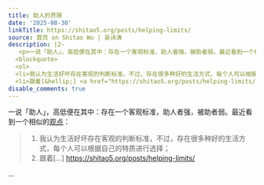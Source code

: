 ```yaml
---
title: 助人的界限
date: '2025-08-30'
linkTitle: https://shitao5.org/posts/helping-limits/
source: 首页 on Shitao Wu | 吴诗涛
description: |2-
   <p>一说「助人」，高低便在其中：存在一个客观标准，助人者强，被助者弱。最近看到一个相似的<a href="https://mp.weixin.qq.com/s/OMZFb7WEYxNbXM2OE82ZFg">观点</a>：</p>
  <blockquote>
  <ol>
  <li>我认为生活好坏存在客观的判断标准，不过，存在很多种好的生活方式，每个人可以根据自己的特质进行选择；</li>
  <li>跟着[&hellip;] <a href="https://shitao5.org/posts/helping-limits/">https://shitao5.org/posts/helping-limits/</a></li></ol></blockquote>  ...
disable_comments: true
---
```

 <p>一说「助人」，高低便在其中：存在一个客观标准，助人者强，被助者弱。最近看到一个相似的<a href="https://mp.weixin.qq.com/s/OMZFb7WEYxNbXM2OE82ZFg">观点</a>：</p>
<blockquote>
<ol>
<li>我认为生活好坏存在客观的判断标准，不过，存在很多种好的生活方式，每个人可以根据自己的特质进行选择；</li>
<li>跟着[&hellip;] <a href="https://shitao5.org/posts/helping-limits/">https://shitao5.org/posts/helping-limits/</a></li></ol></blockquote>  ...